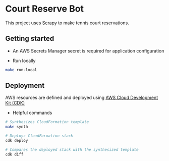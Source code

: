 # Court Reserve Bot
This project uses [Scrapy](https://docs.scrapy.org/en/latest/index.html) to make tennis court reservations.
## Getting started

- An AWS Secrets Manager secret is required for application configuration

- Run locally
```sh
make run-local
```

## Deployment
AWS resources are defined and deployed using [AWS Cloud Development Kit (CDK)](https://docs.aws.amazon.com/cdk/latest/guide/cli.html)

- Helpful commands
```sh
# Synthesizes CloudFormation template
make synth

# Deploys CloudFormation stack
cdk deploy

# Compares the deployed stack with the synthesized template
cdk diff
```
